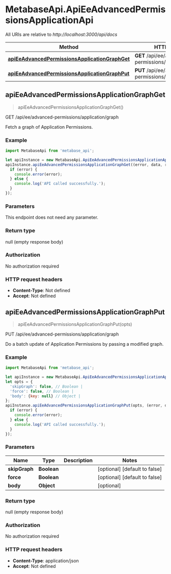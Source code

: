 # MetabaseApi.ApiEeAdvancedPermissionsApplicationApi

All URIs are relative to *http://localhost:3000/api/docs*

Method | HTTP request | Description
------------- | ------------- | -------------
[**apiEeAdvancedPermissionsApplicationGraphGet**](ApiEeAdvancedPermissionsApplicationApi.md#apiEeAdvancedPermissionsApplicationGraphGet) | **GET** /api/ee/advanced-permissions/application/graph | GET /api/ee/advanced-permissions/application/graph
[**apiEeAdvancedPermissionsApplicationGraphPut**](ApiEeAdvancedPermissionsApplicationApi.md#apiEeAdvancedPermissionsApplicationGraphPut) | **PUT** /api/ee/advanced-permissions/application/graph | PUT /api/ee/advanced-permissions/application/graph



## apiEeAdvancedPermissionsApplicationGraphGet

> apiEeAdvancedPermissionsApplicationGraphGet()

GET /api/ee/advanced-permissions/application/graph

Fetch a graph of Application Permissions.

### Example

```javascript
import MetabaseApi from 'metabase_api';

let apiInstance = new MetabaseApi.ApiEeAdvancedPermissionsApplicationApi();
apiInstance.apiEeAdvancedPermissionsApplicationGraphGet((error, data, response) => {
  if (error) {
    console.error(error);
  } else {
    console.log('API called successfully.');
  }
});
```

### Parameters

This endpoint does not need any parameter.

### Return type

null (empty response body)

### Authorization

No authorization required

### HTTP request headers

- **Content-Type**: Not defined
- **Accept**: Not defined


## apiEeAdvancedPermissionsApplicationGraphPut

> apiEeAdvancedPermissionsApplicationGraphPut(opts)

PUT /api/ee/advanced-permissions/application/graph

Do a batch update of Application Permissions by passing a modified graph.

### Example

```javascript
import MetabaseApi from 'metabase_api';

let apiInstance = new MetabaseApi.ApiEeAdvancedPermissionsApplicationApi();
let opts = {
  'skipGraph': false, // Boolean | 
  'force': false, // Boolean | 
  'body': {key: null} // Object | 
};
apiInstance.apiEeAdvancedPermissionsApplicationGraphPut(opts, (error, data, response) => {
  if (error) {
    console.error(error);
  } else {
    console.log('API called successfully.');
  }
});
```

### Parameters


Name | Type | Description  | Notes
------------- | ------------- | ------------- | -------------
 **skipGraph** | **Boolean**|  | [optional] [default to false]
 **force** | **Boolean**|  | [optional] [default to false]
 **body** | **Object**|  | [optional] 

### Return type

null (empty response body)

### Authorization

No authorization required

### HTTP request headers

- **Content-Type**: application/json
- **Accept**: Not defined


